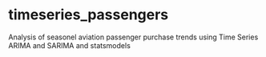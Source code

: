 # timeseries_passengers

Analysis of seasonel aviation passenger purchase trends using Time Series ARIMA and SARIMA and statsmodels
